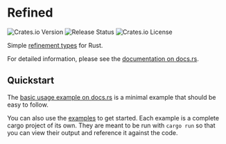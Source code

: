 # Refined

![Crates.io Version](https://img.shields.io/crates/v/refined)
![Release Status](https://img.shields.io/github/actions/workflow/status/jkaye2012/refined/publish.yml?branch=main)
![Crates.io License](https://img.shields.io/crates/l/refined)

Simple [refinement types](https://en.wikipedia.org/wiki/Refinement_type) for Rust.

For detailed information, please see the [documentation on docs.rs](https://docs.rs/crate/refined/latest).

## Quickstart

The [basic usage example on docs.rs](file:///home/jkaye/git/refined/target/doc/refined/index.html#basic-usage)
is a minimal example that should be easy to follow.

You can also use the [examples](https://github.com/jkaye2012/refined/examples) to get started. Each example is
a complete cargo project of its own. They are meant to be run with `cargo run` so that you can view their output
and reference it against the code.
